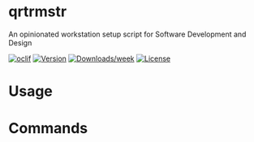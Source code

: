qrtrmstr
========

An opinionated workstation setup script for Software Development and Design

[![oclif](https://img.shields.io/badge/cli-oclif-brightgreen.svg)](https://oclif.io)
[![Version](https://img.shields.io/npm/v/qrtrmstr.svg)](https://npmjs.org/package/qrtrmstr)
[![Downloads/week](https://img.shields.io/npm/dw/qrtrmstr.svg)](https://npmjs.org/package/qrtrmstr)
[![License](https://img.shields.io/npm/l/qrtrmstr.svg)](https://github.com/https://github.ford.com/JNABORS/qrtrmstr/qrtrmstr/blob/master/package.json)

<!-- toc -->
# Usage
<!-- usage -->
# Commands
<!-- commands -->
